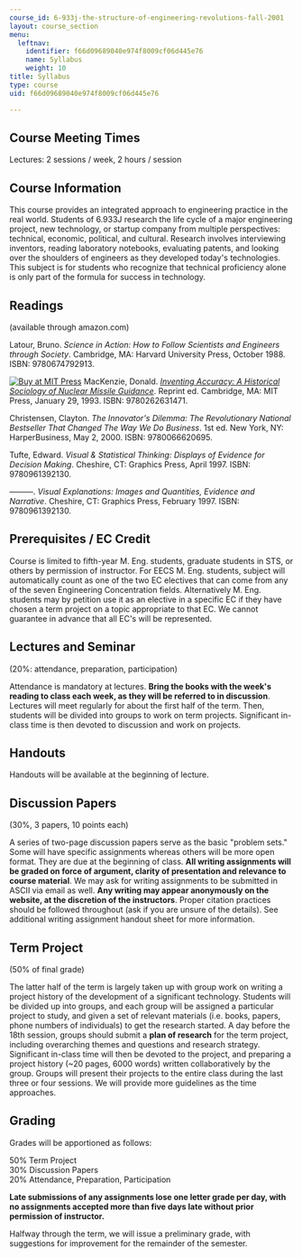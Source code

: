 ```yaml
---
course_id: 6-933j-the-structure-of-engineering-revolutions-fall-2001
layout: course_section
menu:
  leftnav:
    identifier: f66d09689040e974f8009cf06d445e76
    name: Syllabus
    weight: 10
title: Syllabus
type: course
uid: f66d09689040e974f8009cf06d445e76

---
```


Course Meeting Times
--------------------

Lectures: 2 sessions / week, 2 hours / session

Course Information
------------------

This course provides an integrated approach to engineering practice in the real world. Students of 6.933J research the life cycle of a major engineering project, new technology, or startup company from multiple perspectives: technical, economic, political, and cultural. Research involves interviewing inventors, reading laboratory notebooks, evaluating patents, and looking over the shoulders of engineers as they developed today's technologies. This subject is for students who recognize that technical proficiency alone is only part of the formula for success in technology.

Readings
--------

(available through amazon.com)

Latour, Bruno. _Science in Action: How to Follow Scientists and Engineers through Society_. Cambridge, MA: Harvard University Press, October 1988. ISBN: 9780674792913.

[![Buy at MIT Press](/images/mp_logo.gif)](https://mitpress.mit.edu/9780262631471) MacKenzie, Donald. [_Inventing Accuracy: A Historical Sociology of Nuclear Missile Guidance_](https://mitpress.mit.edu/9780262631471). Reprint ed. Cambridge, MA: MIT Press, January 29, 1993. ISBN: 9780262631471.

Christensen, Clayton. _The Innovator's Dilemma: The Revolutionary National Bestseller That Changed The Way We Do Business_. 1st ed. New York, NY: HarperBusiness, May 2, 2000. ISBN: 9780066620695.

Tufte, Edward. _Visual & Statistical Thinking: Displays of Evidence for Decision Making_. Cheshire, CT: Graphics Press, April 1997. ISBN: 9780961392130.

———. _Visual Explanations: Images and Quantities, Evidence and Narrative_. Cheshire, CT: Graphics Press, February 1997. ISBN: 9780961392130.

Prerequisites / EC Credit
-------------------------

Course is limited to fifth-year M. Eng. students, graduate students in STS, or others by permission of instructor. For EECS M. Eng. students, subject will automatically count as one of the two EC electives that can come from any of the seven Engineering Concentration fields. Alternatively M. Eng. students may by petition use it as an elective in a specific EC if they have chosen a term project on a topic appropriate to that EC. We cannot guarantee in advance that all EC's will be represented.

Lectures and Seminar
--------------------

(20%: attendance, preparation, participation)

Attendance is mandatory at lectures. **Bring the books with the week's reading to class each week, as they will be referred to in discussion**. Lectures will meet regularly for about the first half of the term. Then, students will be divided into groups to work on term projects. Significant in-class time is then devoted to discussion and work on projects.

Handouts
--------

Handouts will be available at the beginning of lecture.

Discussion Papers
-----------------

(30%, 3 papers, 10 points each)

A series of two-page discussion papers serve as the basic "problem sets." Some will have specific assignments whereas others will be more open format. They are due at the beginning of class. **All writing assignments will be graded on force of argument, clarity of presentation and relevance to course material**. We may ask for writing assignments to be submitted in ASCII via email as well. **Any writing may appear anonymously on the website, at the discretion of the instructors**. Proper citation practices should be followed throughout (ask if you are unsure of the details). See additional writing assignment handout sheet for more information.

Term Project
------------

(50% of final grade)

The latter half of the term is largely taken up with group work on writing a project history of the development of a significant technology. Students will be divided up into groups, and each group will be assigned a particular project to study, and given a set of relevant materials (i.e. books, papers, phone numbers of individuals) to get the research started. A day before the 18th session, groups should submit a **plan of research** for the term project, including overarching themes and questions and research strategy. Significant in-class time will then be devoted to the project, and preparing a project history (~20 pages, 6000 words) written collaboratively by the group. Groups will present their projects to the entire class during the last three or four sessions. We will provide more guidelines as the time approaches.

Grading
-------

Grades will be apportioned as follows:

50% Term Project  
30% Discussion Papers  
20% Attendance, Preparation, Participation

**Late submissions of any assignments lose one letter grade per day, with no assignments accepted more than five days late without prior permission of instructor.**

Halfway through the term, we will issue a preliminary grade, with suggestions for improvement for the remainder of the semester.